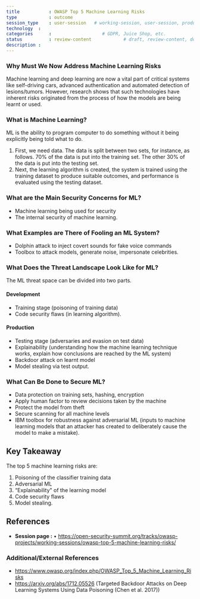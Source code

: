 ```yaml
---
title        	: OWASP Top 5 Machine Learning Risks
type         	: outcome
session_type 	: user-session   # working-session, user-session, product-session
technology	:
categories   	:                  	# GDPR, Juice Shop, etc.
status      	: review-content           	# draft, review-content, done
description	:
---
```


### Why Must We Now Address Machine Learning Risks

Machine learning and deep learning are now a vital part of critical systems like self-driving cars, advanced authentication and automated detection of lesions/tumors. However, research shows that such technologies have inherent risks originated from the process of how the models are being learnt or used.
 
### What is Machine Learning?

ML is the ability to program computer to do something without it being explicitly being told what to do. 

1. First, we need data. The data is split between two sets, for instance, as follows. 70% of the data is put into the training set. The other 30% of the data is put into the testing set.
2. Next, the learning algorithm is created, the system is trained using the training dataset to produce suitable outcomes, and performance is evaluated using the testing dataset.

### What are the Main Security Concerns for ML?

- Machine learning being used for security
- The internal security of machine learning.

### What Examples are There of Fooling an ML System?

- Dolphin attack to inject covert sounds for fake voice commands
- Toolbox to attack models, generate noise, impersonate celebrities.

### What Does the Threat Landscape Look Like for ML?

The ML threat space can be divided into two parts.

#### Development

- Training stage (poisoning of training data)
- Code security flaws (in learning algorithm). 

#### Production

- Testing stage (adversaries and evasion on test data)
- Explainability (understanding how the machine learning technique works, explain how conclusions are reached by the ML system)
- Backdoor attack on learnt model
- Model stealing via test output.

### What Can Be Done to Secure ML?

- Data protection on training sets, hashing, encryption
- Apply human factor to review decisions taken by the machine
- Protect the model from theft
- Secure scanning for all machine levels
- IBM toolbox for robustness against adversarial ML (inputs to machine learning models that an attacker has created to deliberately cause the model to make a mistake).

## Key Takeaway

The top 5 machine learning risks are:

1. Poisoning of the classifier training data
2. Adversarial ML
3. “Explainability" of the learning model
4. Code security flaws
5. Model stealing.

## References
- **Session page :** •	https://open-security-summit.org/tracks/owasp-projects/working-sessions/owasp-top-5-machine-learning-risks/

### Additional/External References
- https://www.owasp.org/index.php/OWASP_Top_5_Machine_Learning_Risks
- https://arxiv.org/abs/1712.05526 (Targeted Backdoor Attacks on Deep Learning Systems Using Data Poisoning (Chen et al. 2017))
